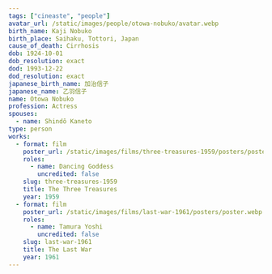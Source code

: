 ```yaml
---
tags: ["cineaste", "people"]
avatar_url: /static/images/people/otowa-nobuko/avatar.webp
birth_name: Kaji Nobuko
birth_place: Saihaku, Tottori, Japan
cause_of_death: Cirrhosis
dob: 1924-10-01
dob_resolution: exact
dod: 1993-12-22
dod_resolution: exact
japanese_birth_name: 加治信子
japanese_name: 乙羽信子
name: Otowa Nobuko
profession: Actress
spouses:
  - name: Shindô Kaneto
type: person
works:
  - format: film
    poster_url: /static/images/films/three-treasures-1959/posters/poster.webp
    roles:
      - name: Dancing Goddess
        uncredited: false
    slug: three-treasures-1959
    title: The Three Treasures
    year: 1959
  - format: film
    poster_url: /static/images/films/last-war-1961/posters/poster.webp
    roles:
      - name: Tamura Yoshi
        uncredited: false
    slug: last-war-1961
    title: The Last War
    year: 1961
---
```

